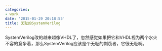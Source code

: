 ```yaml
---
categories:
- work
date: '2015-01-29 20:18:55'
title: 无耻的SystemVerilog
---
```


SystemVerilog改的越来越像VHDL了，忽然感觉如果把它和VHDL视为两个水火不容的竞争着，那么SystemVerilog应该是个无耻的剽窃者，它很无耻啊。